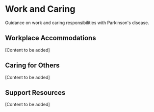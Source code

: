 # Work and Caring

Guidance on work and caring responsibilities with Parkinson's disease.

## Workplace Accommodations

[Content to be added]

## Caring for Others

[Content to be added]

## Support Resources

[Content to be added]